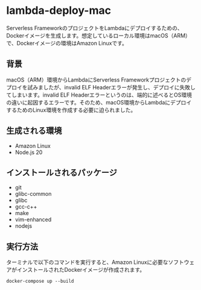 # lambda-deploy-mac

Serverless FrameworkのプロジェクトをLambdaにデプロイするための、Dockerイメージを生成します。想定しているローカル環境はmacOS（ARM）で、Dockerイメージの環境はAmazon Linuxです。

## 背景
macOS（ARM）環境からLambdaにServerless Frameworkプロジェクトのデプロイを試みましたが、invalid ELF Headerエラーが発生し、デプロイに失敗してしまいます。invalid ELF Headerエラーというのは、端的に述べるとOS環境の違いに起因するエラーです。そのため、macOS環境からLambdaにデプロイするためのLinux環境を作成する必要に迫られました。

## 生成される環境
- Amazon Linux
- Node.js 20

## インストールされるパッケージ
- git
- glibc-common
- glibc
- gcc-c++
- make
- vim-enhanced
- nodejs

## 実行方法
ターミナルで以下のコマンドを実行すると、Amazon Linuxに必要なソフトウェアがインストールされたDockerイメージが作成されます。

`docker-compose up --build`


